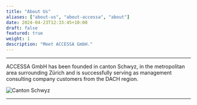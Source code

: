 ```yaml
---
title: "About Us"
aliases: ["about-us", "about-accessa", "about"]
date: 2024-04-23T12:33:45+10:00
draft: false
featured: true
weight: 1
description: "Meet ACCESSA GmbH."
---
```

***

ACCESSA GmbH has been founded in canton Schwyz, in the metropolitan area surrounding Zürich and is successfully serving as management consulting company customers from the DACH region.

![Canton Schwyz](/img/schwyz.jpg)

***
